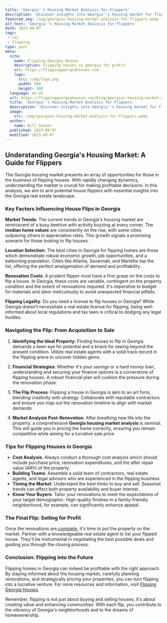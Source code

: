 ```yaml
---
title: 'Georgia''s Housing Market Analysis for Flippers'
description: 'Discover insights into Georgia''s housing market for flippers and satisfy your curiosity about potential opportunities.'
featured_img: /img/georgias-housing-market-analysis-for-flippers.webp
alt_text: 'Georgia''s Housing Market Analysis for Flippers'
date: 2023-09-07
tags:
 - rei
 - flipping
type: post
meta:
  site:
    name: Flipping Georgia Houses
    description: Flipping houses in georgia for profit
    url: https://flippinggeorgiahouses.com
    logo:
      src: /img/logo.png
      width: 500
      height: 500
  language: en-US
  url: https://flippinggeorgiahouses.com/blog/georgias-housing-market-analysis-for-flippers
  title: 'Georgia''s Housing Market Analysis for Flippers'
  description: 'Discover insights into Georgia''s housing market for flippers and satisfy your curiosity about potential opportunities.'
  image:
    src: /img/georgias-housing-market-analysis-for-flippers.webp
  author:
    name: Bill Gaines
  published: 2023-09-07
  modified: 2023-09-07
---
```



## Understanding Georgia's Housing Market: A Guide for Flippers

The Georgia housing market presents an array of opportunities for those in the business of flipping houses. With rapidly changing dynamics, understanding the market is crucial for making profitable decisions. In this analysis, we aim to arm potential house flippers with essential insights into the Georgia real estate landscape.

### Key Factors Influencing House Flips in Georgia

**Market Trends**: The current trends in Georgia's housing market are reminiscent of a busy beehive with activity buzzing at every corner. The **median home values** are consistently on the rise, with some cities outpacing others in appreciation rates. This growth signals a promising scenario for those looking to flip houses.

**Location Selection**: The best cities in Georgia for flipping homes are those which demonstrate robust economic growth, job opportunities, and a ballooning population. Cities like Atlanta, Savannah, and Marietta top the list, offering the perfect amalgamation of demand and profitability.

**Renovation Costs**: A prudent flipper must have a firm grasp on the costs to flip a house. In Georgia, these costs are variable, contingent on the property condition and the extent of renovations required. It's imperative to budget for materials and labor meticulously to avoid unexpected financial pitfalls.

**Flipping Legality**: Do you need a license to flip houses in Georgia? While Georgia doesn't necessitate a real estate license for flipping, being well-informed about local regulations and tax laws is critical to dodging any legal hurdles.

### Navigating the Flip: From Acquisition to Sale

1. **Identifying the Ideal Property**: Finding houses to flip in Georgia demands a keen eye for potential and a knack for seeing beyond the present condition. Utilize real estate agents with a solid track record in the flipping arena to uncover hidden gems.

2. **Financial Strategies**: Whether it's your savings or a hard money loan, understanding and securing your finance options is a cornerstone of flipping houses. A robust financial plan will cushion the pressure during the renovation phase.

3. **The Flip Process**: Flipping a house in Georgia is akin to an art form, blending creativity with strategy. Collaborate with reputable contractors and ensure you map out the renovation timeline to align with market demands.

4. **Market Analysis Post-Renovation**: After breathing new life into the property, a comprehensive **Georgia housing market analysis** is seminal. This will guide you in pricing the home correctly, ensuring you remain competitive while aiming for a lucrative sale price.

### Tips for Flipping Houses in Georgia
  - **Cost Analysis**: Always conduct a thorough cost analysis which should include purchase price, renovation expenditures, and the after repair value (ARV) of the property.
  - **Building Teams**: Assemble a solid team of contractors, real estate agents, and legal advisors who are experienced in the flipping business.
  - **Timing the Market**: Understand the best times to buy and sell. Seasonal trends can affect both property availability and buyer interest.
  - **Know Your Buyers**: Tailor your renovations to meet the expectations of your target demographic. High-quality finishes in a family-friendly neighborhood, for example, can significantly enhance appeal.

### The Final Flip: Selling for Profit

Once the renovations are[  complete,](https://flippinggeorgiahouses.com/blog/networking-events-for-flippers-in-georgia) it's time to put the property on the market. Partner with a knowledgeable real estate agent to list your flipped house. They'll be instrumental in negotiating the best possible deals and guiding you through the closing process.

### Conclusion: Flipping into the Future

Flipping homes in Georgia can indeed be profitable with the right approach. By staying informed about the housing market, carefully planning renovations, and strategically pricing your properties, you can turn flipping into a lucrative venture. For more resources and information, visit [Flipping Georgia Houses](https://flippinggeorgiahouses.com).

Remember, flipping is not just about buying and selling houses; it's about creating value and enhancing communities. With each flip, you contribute to the vibrancy of Georgia's neighborhoods and to the dreams of homeownership.